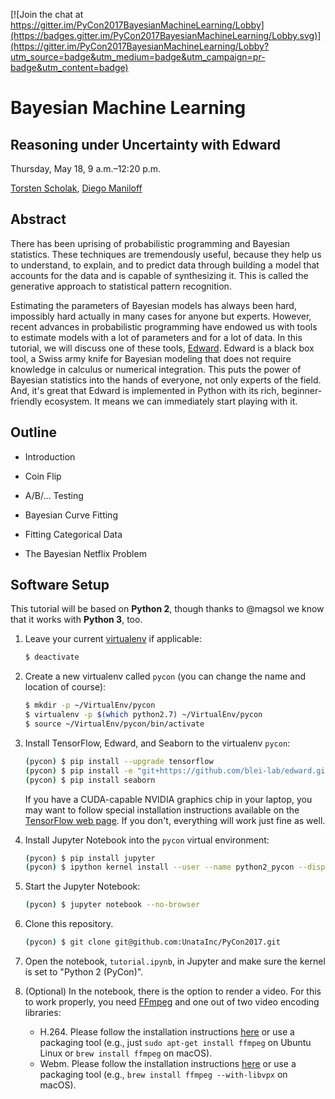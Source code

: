 [![Join the chat at https://gitter.im/PyCon2017BayesianMachineLearning/Lobby](https://badges.gitter.im/PyCon2017BayesianMachineLearning/Lobby.svg)](https://gitter.im/PyCon2017BayesianMachineLearning/Lobby?utm_source=badge&utm_medium=badge&utm_campaign=pr-badge&utm_content=badge)

# Bayesian Machine Learning
## Reasoning under Uncertainty with Edward

Thursday, May 18, 9 a.m.–12:20 p.m.

[Torsten Scholak](https://twitter.com/tscholak), [Diego Maniloff](https://us.pycon.org/2017/speaker/profile/1894/)

## Abstract

There has been uprising of probabilistic programming and Bayesian statistics. These techniques are tremendously useful, because they help us to understand, to explain, and to predict data through building a model that accounts for the data and is capable of synthesizing it. This is called the generative approach to statistical pattern recognition.

Estimating the parameters of Bayesian models has always been hard, impossibly hard actually in many cases for anyone but experts. However, recent advances in probabilistic programming have endowed us with tools to estimate models with a lot of parameters and for a lot of data. In this tutorial, we will discuss one of these tools, [Edward](http://edwardlib.org). Edward is a black box tool, a Swiss army knife for Bayesian modeling that does not require knowledge in calculus or numerical integration. This puts the power of Bayesian statistics into the hands of everyone, not only experts of the field. And, it's great that Edward is implemented in Python with its rich, beginner-friendly ecosystem. It means we can immediately start playing with it.

## Outline

* Introduction

* Coin Flip

* A/B/... Testing

* Bayesian Curve Fitting

* Fitting Categorical Data

* The Bayesian Netflix Problem

## Software Setup

This tutorial will be based on **Python 2**, though thanks to @magsol we know that it works with **Python 3**, too.

1. Leave your current [virtualenv](https://virtualenv.pypa.io) if applicable:
	```sh
	$ deactivate
	```

2. Create a new virtualenv called `pycon` (you can change the name and location of course):
	```sh
	$ mkdir -p ~/VirtualEnv/pycon
	$ virtualenv -p $(which python2.7) ~/VirtualEnv/pycon
	$ source ~/VirtualEnv/pycon/bin/activate
	```

3. Install TensorFlow, Edward, and Seaborn to the virtualenv `pycon`:
	```sh
	(pycon) $ pip install --upgrade tensorflow
	(pycon) $ pip install -e "git+https://github.com/blei-lab/edward.git#egg=edward"
	(pycon) $ pip install seaborn
	```
	If you have a CUDA-capable NVIDIA graphics chip in your laptop, you may want to follow special installation instructions available on the [TensorFlow web page](https://www.tensorflow.org/install/). If you don't, everything will work just fine as well.

4. Install Jupyter Notebook into the `pycon` virtual environment:
	```sh
	(pycon) $ pip install jupyter
	(pycon) $ ipython kernel install --user --name python2_pycon --display-name "Python 2 (PyCon)"
	```

5. Start the Jupyter Notebook:
	```sh
	(pycon) $ jupyter notebook --no-browser
	```

6. Clone this repository.
	```sh
	(pycon) $ git clone git@github.com:UnataInc/PyCon2017.git
	```

7. Open the notebook, `tutorial.ipynb`, in Jupyter and make sure the kernel is set to "Python 2 (PyCon)".

8. (Optional) In the notebook, there is the option to render a video. For this to work properly, you need [FFmpeg](https://ffmpeg.org) and one out of two video encoding libraries:
    * H.264. Please follow the installation instructions [here](https://trac.ffmpeg.org/wiki/How%20to%20quickly%20compile%20FFmpeg%20with%20libx264%20(x264%2C%20H.264)) or use a packaging tool (e.g., just `sudo apt-get install ffmpeg` on Ubuntu Linux or `brew install ffmpeg` on macOS).
    * Webm. Please follow the installation instructions [here](http://wiki.webmproject.org/ffmpeg/building-with-libvpx) or use a packaging tool (e.g., `brew install ffmpeg --with-libvpx` on macOS).
